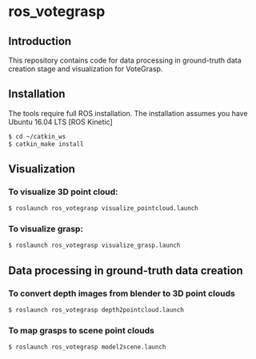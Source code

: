 # ros_votegrasp

## Introduction
This repository contains code for data processing in ground-truth data creation stage and visualization for VoteGrasp.

## Installation
The tools require full ROS installation. The installation assumes you have Ubuntu 16.04 LTS [ROS Kinetic]
   ```bash
   $ cd ~/catkin_ws
   $ catkin_make install
   ```
## Visualization
### To visualize 3D point cloud:
   ```bash
   $ roslaunch ros_votegrasp visualize_pointcloud.launch
   ```
### To visualize grasp:
   ```bash
   $ roslaunch ros_votegrasp visualize_grasp.launch
   ```
  
## Data processing in ground-truth data creation

### To convert depth images from blender to 3D point clouds
   ```bash
   $ roslaunch ros_votegrasp depth2pointcloud.launch
   ```
### To map grasps to scene point clouds
   ```bash
   $ roslaunch ros_votegrasp model2scene.launch
   ```
